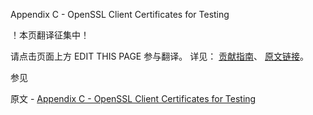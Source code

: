  Appendix C - OpenSSL Client Certificates for Testing

 ！本页翻译征集中！

请点击页面上方 EDIT THIS PAGE 参与翻译。
详见：
[贡献指南]( https://github.com/JinMuInfo/MongoDB-Manual-zh/blob/master/CONTRIBUTING.md )、
[原文链接](  https://docs.mongodb.com/manual/appendix/security/appendixC-openssl-client/  )。

 参见

原文 - [Appendix C - OpenSSL Client Certificates for Testing]( https://docs.mongodb.com/manual/appendix/security/appendixC-openssl-client/ )

